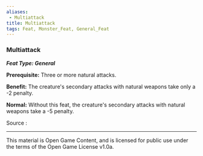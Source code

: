 ```yaml
---
aliases:
 - Multiattack
title: Multiattack
tags: Feat, Monster_Feat, General_Feat
---
```

### Multiattack 
***Feat Type: General***

**Prerequisite:** Three or more natural attacks.

**Benefit:** The creature's secondary attacks with natural weapons take
only a -2 penalty.

**Normal:** Without this feat, the creature's secondary attacks with
natural weapons take a -5 penalty.


Source :

---

This material is Open Game Content, and is licensed for public use under the terms of the Open Game License v1.0a.
